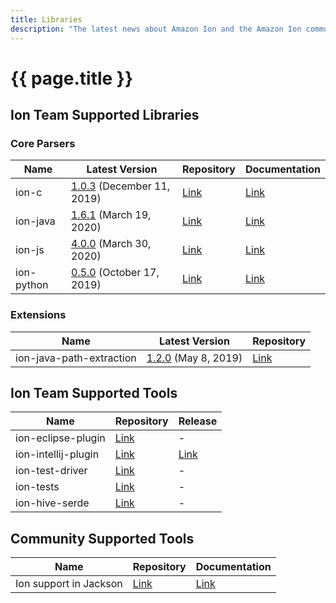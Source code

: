```yaml
---
title: Libraries
description: "The latest news about Amazon Ion and the Amazon Ion community."
---
```


# {{ page.title }}

## Ion Team Supported Libraries

### Core Parsers

| Name | Latest Version | Repository | Documentation |
|------|----------------|------|---------------|
| ion-c | [1.0.3](https://github.com/amzn/ion-c/releases/tag/v1.0.3) (December 11, 2019) | [Link](https://github.com/amzn/ion-c) | [Link](https://amzn.github.io/ion-c/) |
| ion-java | [1.6.1](https://github.com/amzn/ion-java/releases/tag/v1.6.1) (March 19, 2020) | [Link](https://github.com/amzn/ion-java) | [Link](https://www.javadoc.io/doc/com.amazon.ion/ion-java/) |
| ion-js | [4.0.0](https://github.com/amzn/ion-js/releases/tag/v4.0.0) (March 30, 2020) | [Link](https://github.com/amzn/ion-js) | [Link](https://amzn.github.io/ion-js/api/) |
| ion-python | [0.5.0](https://github.com/amzn/ion-python/releases/latest) (October 17, 2019) | [Link](https://github.com/amzn/ion-python) | [Link](https://ion-python.readthedocs.io/en/latest/amazon.ion.html) |

### Extensions

| Name | Latest Version | Repository |
|------|------|---------|
| ion-java-path-extraction | [1.2.0](https://github.com/amzn/ion-java-path-extraction/releases/tag/v1.2.0) (May 8, 2019) | [Link](https://github.com/amzn/ion-java-path-extraction) |

## Ion Team Supported Tools

| Name | Repository | Release |
|------|------|---------|
| ion-eclipse-plugin | [Link](https://github.com/amzn/ion-eclipse-plugin) | - |
| ion-intellij-plugin | [Link](https://github.com/amzn/ion-intellij-plugin) | [Link](https://plugins.jetbrains.com/plugin/8409-amazon-ion-intellij-idea-plugin) |
| ion-test-driver | [Link](https://github.com/amzn/ion-test-driver) | - |
| ion-tests | [Link](https://github.com/amzn/ion-tests) | - |
| ion-hive-serde | [Link](https://github.com/amzn/ion-hive-serde) | - |

## Community Supported Tools

| Name | Repository | Documentation |
|------|------------|---------------|
| Ion support in Jackson |  [Link](https://github.com/FasterXML/jackson-dataformats-binary/tree/master/ion) | [Link](http://fasterxml.github.io/jackson-dataformats-binary/javadoc/ion/2.9/) |
